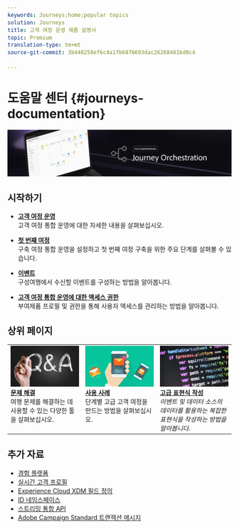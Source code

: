 ```yaml
---
keywords: Journeys;home;popular topics
solution: Journeys
title: 고객 여정 운영 제품 설명서
topic: Premium
translation-type: tm+mt
source-git-commit: 3b448258ef6c4a1fb6876693dac26268481bd0c4

---
```



# 도움말 센터 {#journeys-documentation}

![](using/assets/bannerjourney.png)

## 시작하기

* **[고객 여정 운영](using/action/working-with-adobe-campaign.md)**<br/>고객 여정 통합 운영에 대한 자세한 내용을 살펴보십시오.

* **[첫 번째 여정](using/about/get-started.md)**<br/>구축 여정 통합 운영을 설정하고 첫 번째 여정 구축을 위한 주요 단계를 살펴볼 수 있습니다.

* **[이벤트](using/event/about-events.md#section_tbk_5qt_pgb)**<br/>구성여행에서 수신할 이벤트를 구성하는 방법을 알아봅니다.

* **[고객 여정 통합 운영에 대한 액세스 권한](using/about/access-management.md)**<br/>부여제품 프로필 및 권한을 통해 사용자 액세스를 관리하는 방법을 알아봅니다.

## 상위 페이지

<table>
<tr>
    <td valign="top">
        <a href="using/about/troubleshooting.md">
       <img alt="개발자" src="using/assets/do-not-localize/FAQ.png" />
       </a>
    <div>
    <a href="using/about/troubleshooting.md"><strong>문제 해결</strong></a>
    </div>
    <em></em>여행 문제를 해결하는 데 사용할 수 있는 다양한 툴을 살펴보십시오.
    <br>
  </td>
  <td valign="top">
    <a href="using/usecase/building-the-journey.md">
      <img alt="build" src="using/assets/do-not-localize/design.png"/>
    </a>
    <div>
    <a href="using/usecase/building-the-journey.md"><strong>사용 사례</strong></a>
    </div>
    <em></em>단계별 고급 고객 여정을 만드는 방법을 살펴보십시오.
    <br>
  </td>
  <td valign="top">
    <a href="using/expression/expressionadvanced.md">
      <img alt="조건" src="using/assets/do-not-localize/dev.png"/>
    </a>
    <div>
    <a href="using/expression/expressionadvanced.md"><strong>고급 표현식 작성</strong></a>
    </div>
    <em>이벤트 및 데이터 소스의 데이터를 활용하는 복잡한 표현식을 작성하는 방법을 알아봅니다. </em>
    <br>
  </td>
</tr>
</table>

## 추가 자료

* [경험 플랫폼](https://www.adobe.com/experience-platform/documentation-and-developer-resources.html)
* [실시간 고객 프로필](https://www.adobe.io/apis/cloudplatform/dataservices/profile-identity-segmentation/profile-identity-segmentation-services.html#!api-specification/markdown/narrative/technical_overview/unified_profile_architectural_overview/unified_profile_architectural_overview.md)
* [Experience Cloud XDM 필드 정의](https://www.adobe.io/apis/cloudplatform/dataservices/xdm.html)
* [ID 네임스페이스](https://www.adobe.io/apis/cloudplatform/dataservices/profile-identity-segmentation/profile-identity-segmentation-services.html#!api-specification/markdown/narrative/technical_overview/identity_namespace_overview/identity_namespace_overview.md)
* [스트리밍 통합 API](https://www.adobe.io/apis/cloudplatform/dataservices/data-ingestion/data-ingestion-services.html#!api-specification/markdown/narrative/technical_overview/streaming_ingest/getting_started_with_platform_streaming_ingestion.md)
* [Adobe Campaign Standard 트랜잭션 메시지](https://docs.adobe.com/content/help/en/campaign-standard/using/communication-channels/transactional-messaging/about-transactional-messaging.html)
